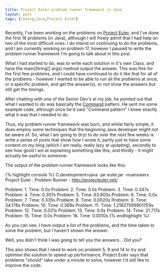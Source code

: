 ```yaml
---
title: Project Euler problem runner framework in Java
layout: post
tags: [Coding,Java,Project Euler]
---
```

Recently, I've been working on the problems on <a title="Projec Euler!" href="http://projecteuler.net/" target="_blank">Project Euler</a>, and I've done the first 16 problems (in Java), although I will freely admit that I had help on two of the most difficult ones. I do intend on continuing to do the problems, and I am currently working on problem 17, however I paused to write the problem runner framework I'm going to talk about in this post.

What I had started to do, was to write each solution in it's own Class, and have the main(String[] args) method output the answer. This was fine for the first few problems, and I could have continued to do it like that for all of the problems - however I wanted to be able to run all the problems at once, or a specific problem, and get the answer(s), or not show the answers but still get the timings.

After chatting with one of the Senior Dev's at my job, he pointed out that what I wanted to do was basically the <a title="Command Pattern on Wikipedia" href="http://en.wikipedia.org/wiki/Command_pattern" target="_blank">Command</a> pattern. He sent me some example code, although once he'd said "Command pattern" I knew exactly what it was that I needed to do.

Thus, my problem runner framework was born, and whilst fairly simple, it does employ some techniques that the beginning Java developer might not be aware of. So, what I am going to (try) to do over the next few weeks is write a series of posts that show how I wrote it, partly just to have some content on my blog (which I am really, really lazy at updating), secondly to see how good I am at explaining something like this, and thirdly - it might actually be useful to someone.

The output of the problem runner framework looks like this:

{% highlight console %}
C:development&gt;java -jar euler.jar -noanswers
Project Euler : Problem Runner - http://projecteuler.net/

Problem: 1. Time: 0.0s
Problem: 2. Time: 0.0s
Problem: 3. Time: 0.347s
Problem: 4. Time: 0.307s
Problem: 5. Time: 63.803s
Problem: 6. Time: 0.0s
Problem: 7. Time: 0.335s
Problem: 8. Time: 0.0020s
Problem: 9. Time: 34.178s
Problem: 10. Time: 0.369s
Problem: 11. Time: 1.218275999017E9s
Problem: 12. Time: 0.021s
Problem: 13. Time: 0.0s
Problem: 14. Time: 21.717s
Problem: 15. Time: 0.0s
Problem: 16. Time: 0.0010s
{% endhighlight %}

As you can see, I have output a list of the problems, and the time taken to solve the problem, but I haven't shown the answer.

Well, you didn't think I was going to tell you the answers... Did you?

This also shows that I need to work on problem 5, 9 and 14 to try and optimise the solution to speed up performance, Project Euler says that problems "should" take under a minute to solve, however I'd still like to improve the code.
